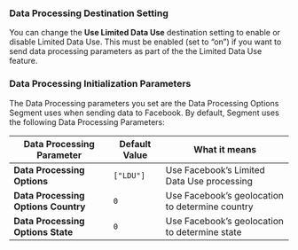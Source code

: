 ### Data Processing Destination Setting

You can change the **Use Limited Data Use** destination setting to enable or disable Limited Data Use. This must be enabled (set to “on”) if you want to send data processing parameters as part of the the Limited Data Use feature.

### Data Processing Initialization Parameters

The Data Processing parameters you set are the Data Processing Options Segment uses when sending data to Facebook. By default, Segment uses the following Data Processing Parameters:

| **Data Processing Parameter**       | **Default Value** | **What it means**                               |
| ----------------------------------- | ----------------- | ----------------------------------------------- |
| **Data Processing Options**         | `["LDU"]`         | Use Facebook’s Limited Data Use processing      |
| **Data Processing Options Country** | `0`               | Use Facebook’s geolocation to determine country |
| **Data Processing Options State**   | `0`               | Use Facebook’s geolocation to determine state   |
